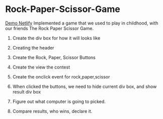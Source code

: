 # Rock-Paper-Scissor-Game
[Demo Netlify](https://condescending-knuth-78d646.netlify.app/)
Implemented a game that we used to play in childhood, with our friends The Rock Paper Scissor Game.

1. Create the div box for how it will looks like

2. Creating the header

3. Create the Rock, Paper, Scissor Buttons

4. Create the view the contest

5. Create the onclick event for rock,paper,scissor

6. When clicked the buttons, we need to hide current div box, and show result div box

7. Figure out what computer is going to picked.

8. Compare results, who wins, declare it.


